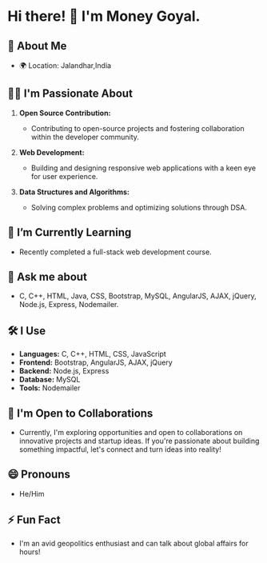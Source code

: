 # Hi there! 👋 I'm Money Goyal.

## 👀 About Me
- 🌍 Location: Jalandhar,India

## 👨‍💻 I'm Passionate About
1. **Open Source Contribution:**
   - Contributing to open-source projects and fostering collaboration within the developer community.

2. **Web Development:**
   - Building and designing responsive web applications with a keen eye for user experience.

3. **Data Structures and Algorithms:**
   - Solving complex problems and optimizing solutions through DSA.

## 🌱 I’m Currently Learning
- Recently completed a full-stack web development course.

## 💬 Ask me about
- C, C++, HTML, Java, CSS, Bootstrap, MySQL, AngularJS, AJAX, jQuery, Node.js, Express, Nodemailer.

## 🛠 I Use
- **Languages:** C, C++, HTML, CSS, JavaScript
- **Frontend:** Bootstrap, AngularJS, AJAX, jQuery
- **Backend:** Node.js, Express
- **Database:** MySQL
- **Tools:** Nodemailer


## 🤝 I'm Open to Collaborations
- Currently, I'm exploring opportunities and open to collaborations on innovative projects and startup ideas. If you're passionate about building something impactful, let's connect and turn ideas into reality!



## 😄 Pronouns
- He/Him

## ⚡ Fun Fact
- I'm an avid geopolitics enthusiast and can talk about global affairs for hours!


<!---
moneygoyal02/moneygoyal02 is a ✨ special ✨ repository because its `README.md` (this file) appears on your GitHub profile.
You can click the Preview link to take a look at your changes.
--->
